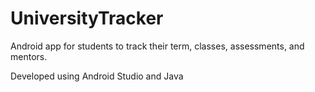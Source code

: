 # UniversityTracker

Android app for students to track their term, classes, assessments, and mentors.

Developed using Android Studio and Java
